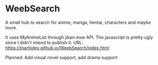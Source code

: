 # WeebSearch
A small hub to search for anime, manga, hentai, characters and maybe more.

It uses MyAnimeList through jikan.moe API.
The javascript is pretty ugly since I didn't intend to publish it.
URL: https://martiidev.github.io/WeebSearch/index.html

Planned: Add visual novel support, add drama support
